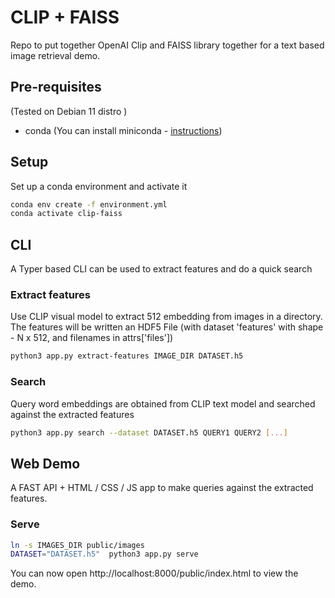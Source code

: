# CLIP + FAISS

Repo to put together OpenAI Clip and FAISS library together for a text based
image retrieval demo.

## Pre-requisites

(Tested on Debian 11 distro )

- conda (You can install miniconda - [instructions](https://docs.conda.io/en/latest/miniconda.html))

## Setup

Set up a conda environment and activate it

```bash
conda env create -f environment.yml
conda activate clip-faiss
```

## CLI

A Typer based CLI can be used to extract features and do a quick search

### Extract features

Use CLIP visual model to extract 512 embedding from images in a directory.
The features will be written an HDF5 File (with dataset 'features' with shape - N x 512, and filenames in attrs['files'])

```bash
python3 app.py extract-features IMAGE_DIR DATASET.h5
```

### Search

Query word embeddings are obtained from CLIP text model and searched against
the extracted features

```bash
python3 app.py search --dataset DATASET.h5 QUERY1 QUERY2 [...]
```

## Web Demo

A FAST API + HTML / CSS / JS app to make queries against the extracted features.

### Serve

```bash
ln -s IMAGES_DIR public/images
DATASET="DATASET.h5"  python3 app.py serve
```

You can now open http://localhost:8000/public/index.html to view the demo.
